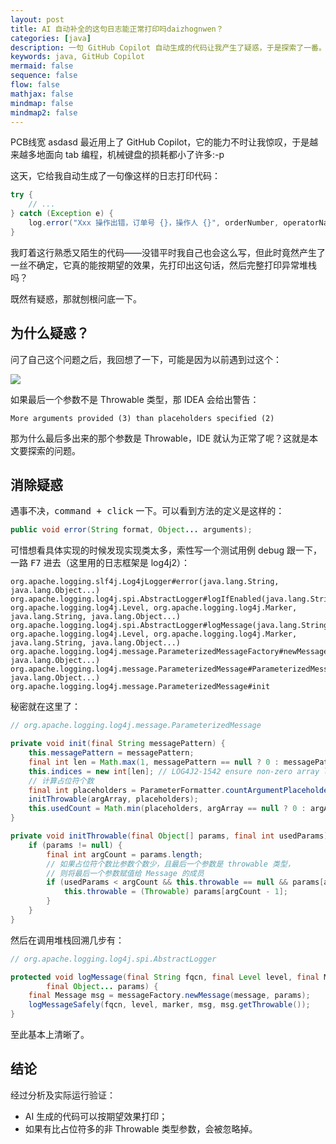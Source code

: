 ```yaml
---
layout: post
title: AI 自动补全的这句日志能正常打印吗daizhognwen？
categories: [java]
description: 一句 GitHub Copilot 自动生成的代码让我产生了疑惑，于是探索了一番。
keywords: java, GitHub Copilot
mermaid: false
sequence: false
flow: false
mathjax: false
mindmap: false
mindmap2: false
---
```

PCB线宽
asdasd
最近用上了 GitHub Copilot，它的能力不时让我惊叹，于是越来越多地面向 tab 编程，机械键盘的损耗都小了许多:-p

这天，它给我自动生成了一句像这样的日志打印代码：

```java
try {
    // ...
} catch (Exception e) {
    log.error("Xxx 操作出错，订单号 {}，操作人 {}", orderNumber, operatorName, e);
}
```

我盯着这行熟悉又陌生的代码——没错平时我自己也会这么写，但此时竟然产生了一丝不确定，它真的能按期望的效果，先打印出这句话，然后完整打印异常堆栈吗？

既然有疑惑，那就刨根问底一下。

## 为什么疑惑？

问了自己这个问题之后，我回想了一下，可能是因为以前遇到过这个：

![](/images/posts/java/less-arguments-than-placeholders.png)

如果最后一个参数不是 Throwable 类型，那 IDEA 会给出警告：

```
More arguments provided (3) than placeholders specified (2)
```

那为什么最后多出来的那个参数是 Throwable，IDE 就认为正常了呢？这就是本文要探索的问题。

## 消除疑惑

遇事不决，<kbd>command + click</kbd> 一下。可以看到方法的定义是这样的：

```java
public void error(String format, Object... arguments);
```

可惜想看具体实现的时候发现实现类太多，索性写一个测试用例 debug 跟一下，一路 <kbd>F7</kbd> 进去（这里用的日志框架是 log4j2）：

```
org.apache.logging.slf4j.Log4jLogger#error(java.lang.String, java.lang.Object...)
org.apache.logging.log4j.spi.AbstractLogger#logIfEnabled(java.lang.String, org.apache.logging.log4j.Level, org.apache.logging.log4j.Marker, java.lang.String, java.lang.Object...)
org.apache.logging.log4j.spi.AbstractLogger#logMessage(java.lang.String, org.apache.logging.log4j.Level, org.apache.logging.log4j.Marker, java.lang.String, java.lang.Object...)
org.apache.logging.log4j.message.ParameterizedMessageFactory#newMessage(java.lang.String, java.lang.Object...)
org.apache.logging.log4j.message.ParameterizedMessage#ParameterizedMessage(java.lang.String, java.lang.Object...)
org.apache.logging.log4j.message.ParameterizedMessage#init
```

秘密就在这里了：

```java
// org.apache.logging.log4j.message.ParameterizedMessage

private void init(final String messagePattern) {
    this.messagePattern = messagePattern;
    final int len = Math.max(1, messagePattern == null ? 0 : messagePattern.length() >> 1); // divide by 2
    this.indices = new int[len]; // LOG4J2-1542 ensure non-zero array length
    // 计算占位符个数
    final int placeholders = ParameterFormatter.countArgumentPlaceholders2(messagePattern, indices);
    initThrowable(argArray, placeholders);
    this.usedCount = Math.min(placeholders, argArray == null ? 0 : argArray.length);
}

private void initThrowable(final Object[] params, final int usedParams) {
    if (params != null) {
        final int argCount = params.length;
        // 如果占位符个数比参数个数少，且最后一个参数是 throwable 类型，
        // 则将最后一个参数赋值给 Message 的成员
        if (usedParams < argCount && this.throwable == null && params[argCount - 1] instanceof Throwable) {
            this.throwable = (Throwable) params[argCount - 1];
        }
    }
}
```

然后在调用堆栈回溯几步有：

```java
// org.apache.logging.log4j.spi.AbstractLogger

protected void logMessage(final String fqcn, final Level level, final Marker marker, final String message,
        final Object... params) {
    final Message msg = messageFactory.newMessage(message, params);
    logMessageSafely(fqcn, level, marker, msg, msg.getThrowable());
}
```

至此基本上清晰了。

## 结论

经过分析及实际运行验证：

- AI 生成的代码可以按期望效果打印；
- 如果有比占位符多的非 Throwable 类型参数，会被忽略掉。
